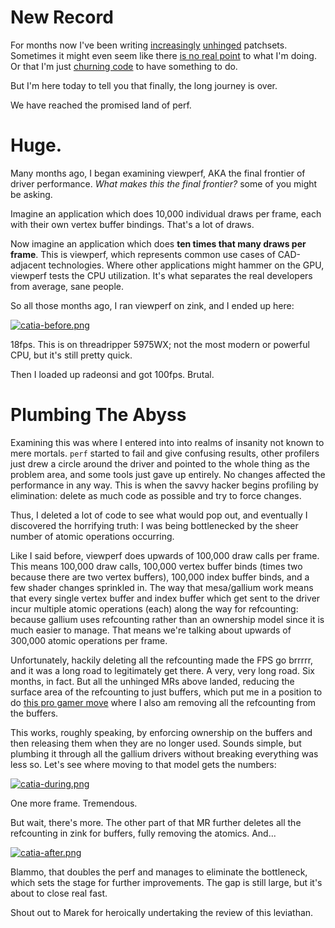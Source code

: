 # New Record

For months now I've been writing [increasingly](https://gitlab.freedesktop.org/mesa/mesa/-/merge_requests/33813) [unhinged](https://gitlab.freedesktop.org/mesa/mesa/-/merge_requests/33946) patchsets. Sometimes it might even seem like there [is no real point](https://gitlab.freedesktop.org/mesa/mesa/-/merge_requests/34045) to what I'm doing. Or that I'm just [churning code](https://gitlab.freedesktop.org/mesa/mesa/-/merge_requests/34054) to have something to do.

But I'm here today to tell you that finally, the long journey is over.

We have reached the promised land of perf.

# Huge.

Many months ago, I began examining viewperf, AKA the final frontier of driver performance. *What makes this the final frontier?* some of you might be asking.

Imagine an application which does 10,000 individual draws per frame, each with their own vertex buffer bindings. That's a lot of draws.

Now imagine an application which does **ten times that many draws per frame**. This is viewperf, which represents common use cases of CAD-adjacent technologies. Where other applications might hammer on the GPU, viewperf tests the CPU utilization. It's what separates the real developers from average, sane people.

So all those months ago, I ran viewperf on zink, and I ended up here:

[![catia-before.png]({{site.url}}/assets/catia-before.png)]({{site.url}}/assets/catia-before.png)

18fps. This is on threadripper 5975WX; not the most modern or powerful CPU, but it's still pretty quick.

Then I loaded up radeonsi and got 100fps. Brutal.

# Plumbing The Abyss

Examining this was where I entered into into realms of insanity not known to mere mortals. `perf` started to fail and give confusing results, other profilers just drew a circle around the driver and pointed to the whole thing as the problem area, and some tools just gave up entirely. No changes affected the performance in any way. This is when the savvy hacker begins profiling by elimination: delete as much code as possible and try to force changes.

Thus, I deleted a lot of code to see what would pop out, and eventually I discovered the horrifying truth: I was being bottlenecked by the sheer number of atomic operations occurring.

Like I said before, viewperf does upwards of 100,000 draw calls per frame. This means 100,000 draw calls, 100,000 vertex buffer binds (times two because there are two vertex buffers), 100,000 index buffer binds, and a few shader changes sprinkled in. The way that mesa/gallium work means that every single vertex buffer and index buffer which get sent to the driver incur multiple atomic operations (each) along the way for refcounting: because gallium uses refcounting rather than an ownership model since it is much easier to manage. That means we're talking about upwards of 300,000 atomic operations per frame.

Unfortunately, hackily deleting all the refcounting made the FPS go brrrrr, and it was a long road to legitimately get there. A very, very long road. Six months, in fact. But all the unhinged MRs above landed, reducing the surface area of the refcounting to just buffers, which put me in a position to do [this pro gamer move](https://gitlab.freedesktop.org/mesa/mesa/-/merge_requests/36296) where I also am removing all the refcounting from the buffers.

This works, roughly speaking, by enforcing ownership on the buffers and then releasing them when they are no longer used. Sounds simple, but plumbing it through all the gallium drivers without breaking everything was less so. Let's see where moving to that model gets the numbers:

[![catia-during.png]({{site.url}}/assets/catia-during.png)]({{site.url}}/assets/catia-during.png)

One more frame. Tremendous.

But wait, there's more. The other part of that MR further deletes all the refcounting in zink for buffers, fully removing the atomics. And...

[![catia-after.png]({{site.url}}/assets/catia-after.png)]({{site.url}}/assets/catia-after.png)

Blammo, that doubles the perf and manages to eliminate the bottleneck, which sets the stage for further improvements. The gap is still large, but it's about to close real fast.

Shout out to Marek for heroically undertaking the review of this leviathan.